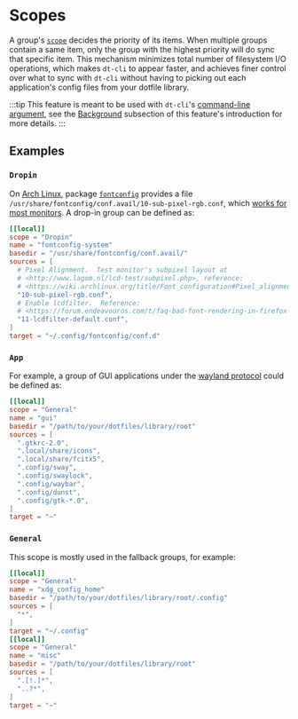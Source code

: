 # Scopes

A group's [`scope`](/config/key-references#scope) decides the priority of its
items.  When multiple groups contain a same item, only the group with the
highest priority will do sync that specific item.  This mechanism minimizes
total number of filesystem I/O operations, which makes `dt-cli` to appear
faster, and achieves finer control over what to sync with `dt-cli` without
having to picking out each application's config files from your dotfile
library.

:::tip
This feature is meant to be used with `dt-cli`'s [command-line
argument](/#usage), see the [Background](/features/02-scope) subsection of
this feature's introduction for more details.
:::

## Examples

### `Dropin`

On [Arch Linux](https://archlinux.org), package
[`fontconfig`](https://archlinux.org/packages/extra/x86_64/fontconfig/)
provides a file `/usr/share/fontconfig/conf.avail/10-sub-pixel-rgb.conf`,
which [works for most monitors](http://www.lagom.nl/lcd-test/subpixel.php).  A
drop-in group can be defined as:

```toml
[[local]]
scope = "Dropin"
name = "fontconfig-system"
basedir = "/usr/share/fontconfig/conf.avail/"
sources = [
  # Pixel Alignment.  Test monitor's subpixel layout at
  # <http://www.lagom.nl/lcd-test/subpixel.php>, reference:
  # <https://wiki.archlinux.org/title/Font_configuration#Pixel_alignment>
  "10-sub-pixel-rgb.conf",
  # Enable lcdfilter.  Reference:
  # <https://forum.endeavouros.com/t/faq-bad-font-rendering-in-firefox-and-other-programs/13430/3>
  "11-lcdfilter-default.conf",
]
target = "~/.config/fontconfig/conf.d"
```

### `App`

For example, a group of GUI applications under the [wayland
protocol](https://wayland.freedesktop.org) could be defined as:

```toml
[[local]]
scope = "General"
name = "gui"
basedir = "/path/to/your/dotfiles/library/root"
sources = [
  ".gtkrc-2.0",
  ".local/share/icons",
  ".local/share/fcitx5",
  ".config/sway",
  ".config/swaylock",
  ".config/waybar",
  ".config/dunst",
  ".config/gtk-*.0",
]
target = "~"
```

### `General`

This scope is mostly used in the fallback groups, for example:

```toml
[[local]]
scope = "General"
name = "xdg_config_home"
basedir = "/path/to/your/dotfiles/library/root/.config"
sources = [
  "*",
]
target = "~/.config"
[[local]]
scope = "General"
name = "misc"
basedir = "/path/to/your/dotfiles/library/root"
sources = [
  ".[!.]*",
  "..?*",
]
target = "~"
```
